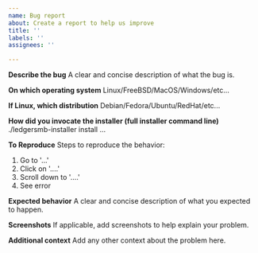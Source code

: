 ```yaml
---
name: Bug report
about: Create a report to help us improve
title: ''
labels: ''
assignees: ''

---
```


**Describe the bug**
A clear and concise description of what the bug is.

**On which operating system**
Linux/FreeBSD/MacOS/Windows/etc...

**If Linux, which distribution**
Debian/Fedora/Ubuntu/RedHat/etc...

**How did you invocate the installer (full installer command line)**
./ledgersmb-installer install ...

**To Reproduce**
Steps to reproduce the behavior:
1. Go to '...'
2. Click on '....'
3. Scroll down to '....'
4. See error

**Expected behavior**
A clear and concise description of what you expected to happen.

**Screenshots**
If applicable, add screenshots to help explain your problem.

**Additional context**
Add any other context about the problem here.
